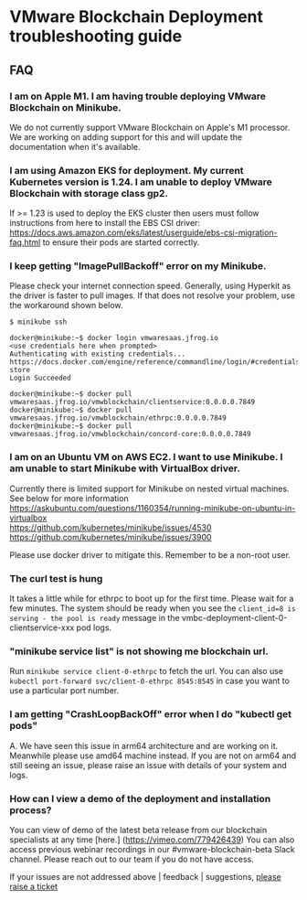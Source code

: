 # VMware Blockchain Deployment troubleshooting guide

## FAQ

### I am on Apple M1. I am having trouble deploying VMware Blockchain on Minikube.

We do not currently support VMware Blockchain on Apple's M1 processor. We are working on adding support for this and will update the documentation when it's available.

### I am using Amazon EKS for deployment. My current Kubernetes version is 1.24. I am unable to deploy VMware Blockchain with storage class gp2.

If >= 1.23 is used to deploy the EKS cluster then users must follow instructions from here to install the EBS CSI driver: https://docs.aws.amazon.com/eks/latest/userguide/ebs-csi-migration-faq.html to ensure their pods are started correctly.

### I keep getting "ImagePullBackoff" error on my Minikube.

Please check your internet connection speed. Generally, using Hyperkit as the driver is faster to pull images. If that does not resolve your problem, use the workaround shown below.

```
$ minikube ssh

docker@minikube:~$ docker login vmwaresaas.jfrog.io
<use credentials here when prompted>
Authenticating with existing credentials...
https://docs.docker.com/engine/reference/commandline/login/#credentials-store
Login Succeeded

docker@minikube:~$ docker pull vmwaresaas.jfrog.io/vmwblockchain/clientservice:0.0.0.0.7849
docker@minikube:~$ docker pull vmwaresaas.jfrog.io/vmwblockchain/ethrpc:0.0.0.0.7849
docker@minikube:~$ docker pull vmwaresaas.jfrog.io/vmwblockchain/concord-core:0.0.0.0.7849
```

### I am on an Ubuntu VM on AWS EC2. I want to use Minikube. I am unable to start Minikube with VirtualBox driver.

Currently there is limited support for Minikube on nested virtual machines. See below for more information  
https://askubuntu.com/questions/1160354/running-minikube-on-ubuntu-in-virtualbox  
https://github.com/kubernetes/minikube/issues/4530  
https://github.com/kubernetes/minikube/issues/3900

Please use docker driver to mitigate this. Remember to be a non-root user.

### The curl test is hung

It takes a little while for ethrpc to boot up for the first time. Please wait for a few minutes. The system should be ready when you see the ``` client_id=8 is serving - the pool is ready ``` message in the vmbc-deployment-client-0-clientservice-xxx pod logs.

### "minikube service list" is not showing me blockchain url.

Run ```minikube service client-0-ethrpc``` to fetch the url. You can also use ```kubectl port-forward svc/client-0-ethrpc 8545:8545``` in case you want to use a particular port number.

### I am getting "CrashLoopBackOff" error when I do "kubectl get pods"
A. We have seen this issue in arm64 architecture and are working on it. Meanwhile please use amd64 machine instead. If you are not on arm64 and still seeing an issue, please raise an issue with details of your system and logs.

### How can I view a demo of the deployment and installation process? 
You can view of demo of the latest beta release from our blockchain specialists at any time [here.] (https://vimeo.com/779426439) You can also access previous webinar recordings in our #vmware-blockchain-beta Slack channel. Please reach out to our team if you do not have access. 

If your issues are not addressed above | feedback | suggestions, [please raise a ticket](https://github.com/vmware-samples/vmware-blockchain-samples/issues)
